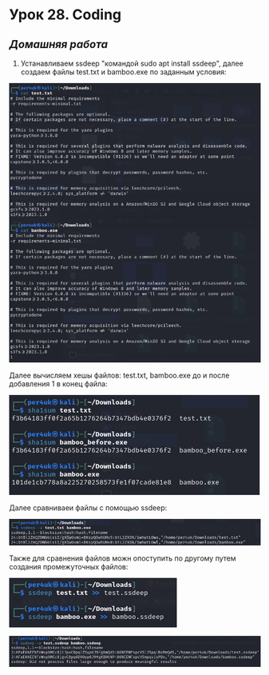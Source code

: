 # Урок 28. Coding  

 ## ***Домашняя работа*** ##  
1) Устанавливаем ssdeep "командой sudo apt install ssdeep", далее создаем файлы test.txt и bamboo.exe по заданным условия:

![files](images/files.png)
  
Далее вычисляем хешы файлов: test.txt, bamboo.exe до и после добавления 1 в конец файла:  

![hashes](images/hashes.png)

Далее сравниваеи файлы с помощью ssdeep:

![res](images/res.png)  

Также для сравнения файлов можн опоступить по другому путем создания промежуточных файлов:  

![ssdeep](images/ssdeep.png)  

![res2](images/res2.png)
